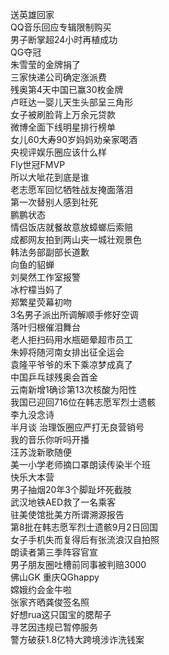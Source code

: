 送英雄回家  
QQ音乐回应专辑限制购买  
男子断掌超24小时再植成功  
QG夺冠  
朱雪莹的金牌捐了  
三家快递公司确定涨派费  
残奥第4天中国已赢30枚金牌  
卢旺达一婴儿天生头部呈三角形  
女子被刷脸背上万余元贷款  
微博全面下线明星排行榜单  
女儿60大寿90岁妈妈劝亲家喝酒  
央视评娱乐圈应该什么样  
Fly世冠FMVP  
所以大呲花到底是谁  
老志愿军回忆牺牲战友掩面落泪  
第一次替别人感到社死  
鹏鹏状态  
情侣饭店就餐故意放蟑螂后索赔  
成都网友拍到两山夹一城壮观景色  
韩法务部副部长道歉  
向鱼的貂蝉  
刘昊然工作室报警  
冰柠檬当妈了  
郑繁星荧幕初吻  
3名男子派出所调解顺手修好空调  
落叶归根催泪舞台  
老人拒扫码用水瓶砸晕超市员工  
朱婷将随河南女排出征全运会  
袁隆平爷爷的禾下乘凉梦成真了  
中国乒乓球残奥会首金  
云南新增1确诊第13次核酸为阳性  
我国已迎回716位在韩志愿军烈士遗骸  
李九没念诗  
半月谈 治理饭圈应严打无良营销号  
我的音乐你听吗开播  
汪苏泷新歌随便  
美一小学老师摘口罩朗读传染半个班  
快乐大本营  
男子抽烟20年3个脚趾坏死截肢  
武汉地铁AED救了一名乘客  
驻美使馆批美方所谓溯源报告  
第8批在韩志愿军烈士遗骸9月2日回国  
女子手机失而复得后有张流浪汉自拍照  
朗读者第三季阵容官宣  
男子朋友圈吐槽前同事被判赔3000  
佛山GK 重庆QGhappy  
嫦娥约会金牛啦  
张家齐晒龚俊签名照  
好想rua这只国宝的腮帮子  
寻艺因违规已暂停服务  
警方破获1.8亿特大跨境涉诈洗钱案  
